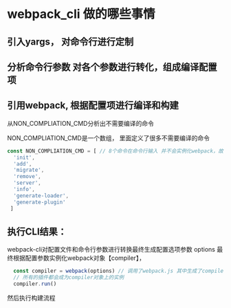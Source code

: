 # webpack_cli 做的哪些事情

## 引入yargs， 对命令行进行定制

## 分析命令行参数 对各个参数进行转化，组成编译配置项

## 引用webpack, 根据配置项进行编译和构建

从NON_COMPLIATION_CMD分析出不需要编译的命令

NON_COMPLIATION_CMD是一个数组， 里面定义了很多不需要编译的命令

```javascript
const NON_COMPLIATION_CMD = [ // 8个命令在命令行输入 并不会实例化webpack，故不需要编译 直接运行
  'init',
  'add',
  'migrate',
  'remove',
  'server',
  'info',
  'generate-loader',
  'generate-plugin'
 ]
```

## 执行CLI结果：
webpack-cli对配置文件和命令行参数进行转换最终生成配置选项参数 options
最终根据配置参数实例化webpack对象【compiler】， 
```javascript
  const compiler = webpack(options) // 调用了webpack.js 其中生成了compiler 将options和默认的参数合并 在compiler上添加了很多属性 包括很多plugin 并返回compiler 
  // 所有的插件都会成为compiler对象上的实例 
  compiler.run()
```
 然后执行构建流程
